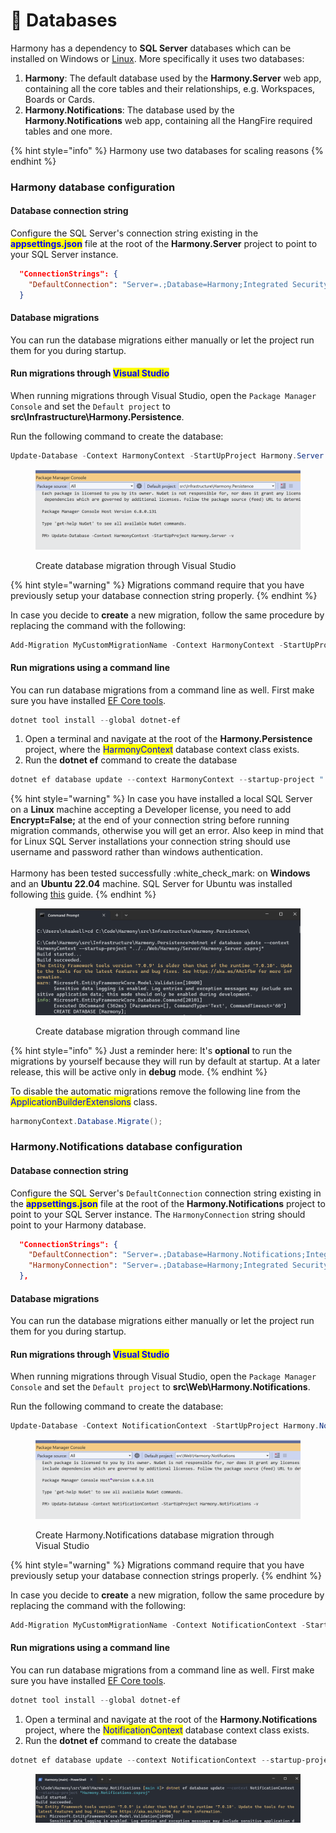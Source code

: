 # 💾 Databases

Harmony has a dependency to **SQL Server** databases which can be installed on Windows or [Linux](https://learn.microsoft.com/en-us/sql/linux/sql-server-linux-setup?view=sql-server-ver16#supportedplatforms). More specifically it uses two databases:

1. **Harmony**: The default database used by the **Harmony.Server** web app, containing all the core tables and their relationships, e.g. Workspaces, Boards or Cards.
2. **Harmony.Notifications**: The database used by the **Harmony.Notifications** web app, containing all the HangFire required tables and one more.

{% hint style="info" %}
Harmony use two databases for scaling reasons&#x20;
{% endhint %}

### Harmony database configuration

#### Database connection string

Configure the SQL Server's connection string existing in the <mark style="color:blue;">**appsettings.json**</mark> file at the root of the **Harmony.Server** project to point to your SQL Server instance.

```json
  "ConnectionStrings": {
    "DefaultConnection": "Server=.;Database=Harmony;Integrated Security=True;TrustServerCertificate=True"
  }
```

#### Database migrations

You can run the database migrations either manually or let the project run them for you during startup.

#### Run migrations through <mark style="color:blue;">Visual Studio</mark>

When running migrations through Visual Studio, open the `Package Manager Console` and set the `Default project` to **src\Infrastructure\Harmony.Persistence**.

Run the following command to create the database:

```powershell
Update-Database -Context HarmonyContext -StartUpProject Harmony.Server -v
```

<figure><img src="../../.gitbook/assets/visual-studio-migrations-update-database.png" alt=""><figcaption><p>Create database migration through Visual Studio</p></figcaption></figure>

{% hint style="warning" %}
Migrations command require that you have previously setup your database connection string properly.
{% endhint %}

In case you decide to **create** a new migration, follow the same procedure by replacing the command with the following:

```powershell
Add-Migration MyCustomMigrationName -Context HarmonyContext -StartUpProject Harmony.Server -v// Some code
```

#### Run migrations using a command line

You can run database migrations from a command line as well. First make sure you have installed [EF Core tools](https://learn.microsoft.com/en-us/ef/core/cli/dotnet).

```powershell
dotnet tool install --global dotnet-ef
```

1. Open a terminal and navigate at the root of the **Harmony.Persistence** project, where the <mark style="color:blue;">HarmonyContext</mark> database context class exists.
2. Run the **dotnet ef** command to create the database

```powershell
dotnet ef database update --context HarmonyContext --startup-project "../../Web/Harmony/Server/Harmony.Server.csproj"
```

{% hint style="warning" %}
In case you have installed a local SQL Server on a **Linux** machine accepting a Developer license, you need to add **Encrypt=False;** at the end of your connection string before running migration commands, otherwise you will get an error. Also keep in mind that for Linux SQL Server installations your connection string should use username and password rather than windows authentication.\
\
Harmony has been tested successfully :white\_check\_mark: on **Windows** and an **Ubuntu 22.04** machine. SQL Server for Ubuntu was installed following [this](https://learn.microsoft.com/en-us/sql/linux/quickstart-install-connect-ubuntu?view=sql-server-ver16\&tabs=ubuntu2204) guide.
{% endhint %}

<figure><img src="../../.gitbook/assets/command-line-update-database.png" alt=""><figcaption><p>Create database migration through command line</p></figcaption></figure>

{% hint style="info" %}
Just a reminder here: It's **optional** to run the migrations by yourself because they will run by default at startup. At a later release, this will be active only in **debug** mode.
{% endhint %}

To disable the automatic migrations remove the following line from the <mark style="color:blue;">ApplicationBuilderExtensions</mark> class.

```csharp
harmonyContext.Database.Migrate();
```

### Harmony.Notifications database configuration

#### Database connection string

Configure the SQL Server's `DefaultConnection` connection string existing in the <mark style="color:blue;">**appsettings.json**</mark> file at the root of the **Harmony.Notifications** project to point to your SQL Server instance. The `HarmonyConnection` string should point to your Harmony database.

```json
  "ConnectionStrings": {
    "DefaultConnection": "Server=.;Database=Harmony.Notifications;Integrated Security=True;TrustServerCertificate=True",
    "HarmonyConnection": "Server=.;Database=Harmony;Integrated Security=True;TrustServerCertificate=True"
  },
```

#### Database migrations

You can run the database migrations either manually or let the project run them for you during startup.

#### Run migrations through <mark style="color:blue;">Visual Studio</mark>

When running migrations through Visual Studio, open the `Package Manager Console` and set the `Default project` to **src\Web\Harmony.Notifications**.

Run the following command to create the database:

```powershell
Update-Database -Context NotificationContext -StartUpProject Harmony.Notifications -v
```

<figure><img src="../../.gitbook/assets/harmony-notifications-migration-update.png" alt=""><figcaption><p>Create Harmony.Notifications database migration through Visual Studio</p></figcaption></figure>

{% hint style="warning" %}
Migrations command require that you have previously setup your database connection strings properly.
{% endhint %}

In case you decide to **create** a new migration, follow the same procedure by replacing the command with the following:

```powershell
Add-Migration MyCustomMigrationName -Context NotificationContext -StartUpProject Harmony.Notifications -v
```

#### Run migrations using a command line

You can run database migrations from a command line as well. First make sure you have installed [EF Core tools](https://learn.microsoft.com/en-us/ef/core/cli/dotnet).

```powershell
dotnet tool install --global dotnet-ef
```

1. Open a terminal and navigate at the root of the **Harmony.Notifications** project, where the <mark style="color:blue;">NotificationContext</mark> database context class exists.
2. Run the **dotnet ef** command to create the database

```powershell
dotnet ef database update --context NotificationContext --startup-project "Harmony.Notifications.csproj"
```

<figure><img src="../../.gitbook/assets/harmony-notifications-migration-update-terminal.png" alt=""><figcaption></figcaption></figure>
